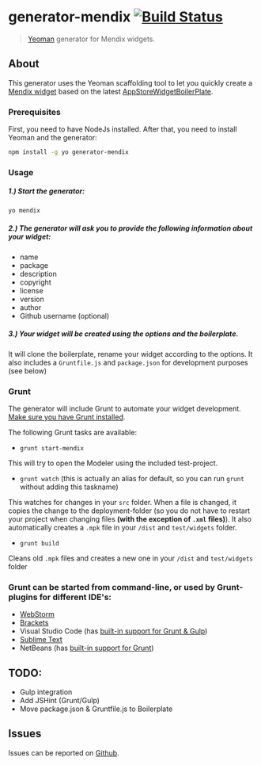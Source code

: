 # generator-mendix [![Build Status](https://secure.travis-ci.org/mendix/generator-mendix.png?branch=master)](https://travis-ci.org/mendix/generator-mendix)

> [Yeoman](http://yeoman.io) generator for Mendix widgets.

## About

This generator uses the Yeoman scaffolding tool to let you quickly create a [Mendix widget](https://world.mendix.com/display/public/howto50/Custom+Widget+Development) based on the latest [AppStoreWidgetBoilerPlate](https://github.com/mendix/AppStoreWidgetBoilerplate).

### Prerequisites

First, you need to have NodeJs installed. After that, you need to install Yeoman and the generator:

```bash
npm install -g yo generator-mendix
```

### Usage

##### 1.) Start the generator:

```bash
yo mendix
```

##### 2.) The generator will ask you to provide the following information about your widget:

* name
* package
* description
* copyright
* license
* version
* author
* Github username (optional)

##### 3.) Your widget will be created using the options and the boilerplate.

It will clone the boilerplate, rename your widget according to the options. It also includes a ``Gruntfile.js`` and ``package.json`` for development purposes (see below)

### Grunt

The generator will include Grunt to automate your widget development. [Make sure you have Grunt installed](http://gruntjs.com/getting-started).

The following Grunt tasks are available:

* ``grunt start-mendix``

This will try to open the Modeler using the included test-project.

* ``grunt watch`` (this is actually an alias for default, so you can run ``grunt`` without adding this taskname)

This watches for changes in your ``src`` folder. When a file is changed, it copies the change to the deployment-folder (so you do not have to restart your project when changing files **(with the exception of ``.xml`` files)**). It also automatically creates a ``.mpk`` file in your ``/dist`` and ``test/widgets`` folder.

* ``grunt build``

Cleans old ``.mpk`` files and creates a new one in your ``/dist`` and ``test/widgets`` folder

### Grunt can be started from command-line, or used by Grunt-plugins for different IDE's:

* [WebStorm](https://www.jetbrains.com/webstorm/help/using-grunt-task-runner.html)
* [Brackets](https://github.com/dhategan/brackets-grunt)
* Visual Studio Code (has [built-in support for Grunt & Gulp](https://code.visualstudio.com/Docs/editor/tasks))
* [Sublime Text](https://github.com/tvooo/sublime-grunt)
* NetBeans (has [built-in support for Grunt](https://blogs.oracle.com/geertjan/entry/grunting_in_netbeans_ide))

## TODO:

* Gulp integration
* Add JSHint (Grunt/Gulp)
* Move package.json & Gruntfile.js to Boilerplate

## Issues

Issues can be reported on [Github](https://github.com/mendix/generator-mendix/issues).
